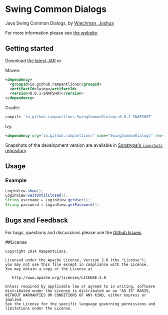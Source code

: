 Swing Common Dialogs
========

Java Swing Common Dialogs, by <a href="josh.wiechman@gmail.com">Wiechman, Joshua</a>

For more information please see [the website][1].


## Getting started


Download [the latest JAR][2] or

Maven:

```xml
<dependency>
  <groupId>io.github.rampantlions</groupId>
  <artifactId>Swing</artifactId>
  <version>0.0.1-SNAPSHOT</version>
</dependency>
```

Gradle:
```groovy
compile 'io.github.rampantlions.SwingCommonDialogs:0.0.1-SNAPSHOT'
```

Ivy:
```xml
<dependency org="io.github.rampantlions" name="SwingCommonDialogs" rev="0.0.1-SNAPSHOT" />
```
Snapshots of the development version are available in [Sonatype's `snapshots` repository][snap].


Usage
--------

### Example
```java
LoginView.show();
LoginView.waitUntilClosed();
String username = LoginView.getUser();
String password = LoginView.getPassword(); 
```

## Bugs and Feedback

For bugs, questions and discussions please use the [Github Issues]( https://github.com/RampantLions/SwingCommonDialogs/issues).


##License


    Copyright 2014 RampantLions.

    Licensed under the Apache License, Version 2.0 (the "License");
    you may not use this file except in compliance with the License.
    You may obtain a copy of the License at

       http://www.apache.org/licenses/LICENSE-2.0

    Unless required by applicable law or agreed to in writing, software
    distributed under the License is distributed on an "AS IS" BASIS,
    WITHOUT WARRANTIES OR CONDITIONS OF ANY KIND, either express or implied.
    See the License for the specific language governing permissions and
    limitations under the License.


 [1]: https://github.com/RampantLions/SwingCommonDialogs/
 [2]: https://github.com/RampantLions/maven/tree/gh-pages/releases/io/github/rampantlions/SwingCommonDialogs/0.0.1-SNAPSHOT
 [snap]: https://github.com/RampantLions/maven/tree/gh-pages/releases/io/github/rampantlions/SwingCommonDialogs/0.0.1-SNAPSHOT